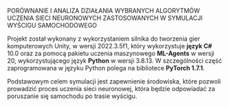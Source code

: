 PORÓWNANIE I ANALIZA DZIAŁANIA WYBRANYCH ALGORYTMÓW UCZENIA SIECI NEURONOWYCH ZASTOSOWANYCH W SYMULACJI WYŚCIGU SAMOCHODOWEGO

Projekt został wykonany z wykorzystaniem silnika do tworzenia gier komputerowych Unity, w wersji 2022.3.5f1, który wykorzystuje **język C#** 10.0 oraz za pomocą pakietu uczenia maszynowego **ML-Agents** w wersji 20, wykorzystującego język **Python** w wersji 3.8.13. W szczególności część zaprogramowana w języku Python polega na bibliotece **PyTorch 1.7.1**.

Podstawowym celem symulacji jest zapewnienie środowiska, które pozwoli prowadzić proces uczenia sieci neuronowej, która będzie odpowiadać za poruszanie się samochodu po trasie wyścigu. 
